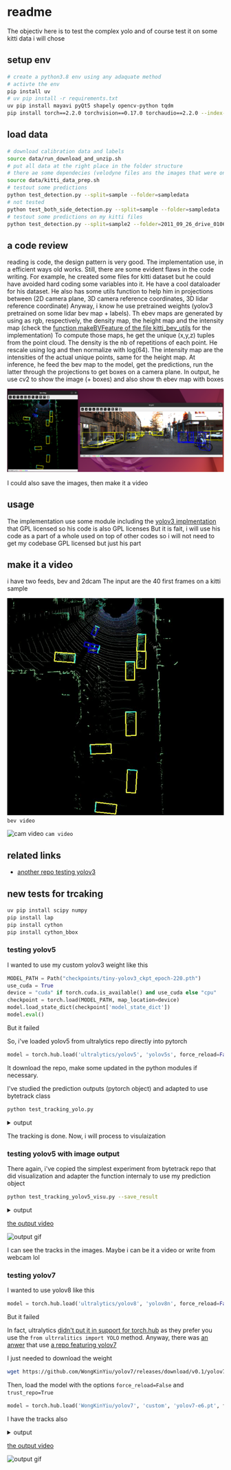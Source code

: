 # readme

The objectiv here is to test the complex yolo and of course test it on some kitti data i will chose

## setup env

```bash
# create a python3.8 env using any adaquate method
# activte the env
pip install uv
# uv pip install -r requirements.txt
uv pip install mayavi pyQt5 shapely opencv-python tqdm
pip install torch==2.2.0 torchvision==0.17.0 torchaudio==2.2.0 --index-url https://download.pytorch.org/whl/cpu
```

## load data

```bash
# download calibration data and labels
source data/run_download_and_unzip.sh
# put all data at the right place in the folder structure
# there ae some dependecies (velodyne files ans the images that were on a usb)
source data/kitti_data_prep.sh
# testout some predictions
python test_detection.py --split=sample --folder=sampledata  
# not tested
python test_both_side_detection.py --split=sample --folder=sampledata
# testout some predictions on my kitti files
python test_detection.py --split=sample2 --folder=2011_09_26_drive_0106_sync
```

## a code review

reading is code, the design pattern is very good. The implementation use, in a efficient ways old works. Still, there are some evident flaws in the code writing. For example, he created some files for kitti dataset but he could have avoided hard coding some variables into it.
He have a cool dataloader for his dataset.
He also has some utils function to help him in projections between (2D camera plane, 3D camera reference coordinates, 3D lidar reference coordinate)
Anyway, i know he use pretrained weights (yolov3 pretrained on some lidar bev map + labels).
Th ebev maps are generated by using as rgb, respectively, the density map, the height map and the intensity map (check the [function makeBVFeature of the file kitti_bev_utils](../utils/kitti_bev_utils.py) for the implementation)
To compute those maps, he get the unique (x,y,z) tuples from the point cloud. The density is the nb of repetitions of each point. He rescale using log and then normalize with log(64). The intensity map are the intensities of the actual unique points, same for the height map.
At inference, he feed the bev map to the model, get the predictions, run the latter through the projections to get boxes on a camera plane. In output, he use cv2 to show the image (+ boxes) and also show th ebev map with boxes

![images result](./images/img-result-on-kitti.png)

I could also save the images, then make it a video

## usage

The implementation use some module including the [yolov3 implmentation](https://github.com/eriklindernoren/PyTorch-YOLOv3) that GPL licensed so his code is also GPL licenses
But it is fait, i will use his code as a part of a whole used on top of other codes so i will not need to get my codebase GPL licensed but just his part

## make it a video

i have two feeds, bev and 2dcam
The input are the 40 first frames on a kitti sample

![bev video](./images/output/bev-output.gif)
`bev video`

![cam video](./images/output/img2d-output.gif)
`cam video`

## related links

- [another repo testing yolov3](https://github.com/eriklindernoren/PyTorch-YOLOv3)

## new tests for trcaking

```bash
uv pip install scipy numpy
pip install lap
pip install cython
pip install cython_bbox
```

### testing yolov5

I wanted to use my custom yolov3 weight like this

```python
MODEL_PATH = Path("checkpoints/tiny-yolov3_ckpt_epoch-220.pth")
use_cuda = True
device = "cuda" if torch.cuda.is_available() and use_cuda else "cpu"
checkpoint = torch.load(MODEL_PATH, map_location=device)
model.load_state_dict(checkpoint['model_state_dict'])
model.eval()
```

But it failed

So, i've loaded yolov5 from ultralytics repo directly into pytorch

```python
model = torch.hub.load('ultralytics/yolov5', 'yolov5s', force_reload=False) # or yolov5m, yolov5l, yolov5x, custom
```

It download the repo, make some updated in the python modules if necessary.

I've studied the prediction outputs (pytorch object) and adapted to use bytetrack class

```bash
python test_tracking_yolo.py 
```

<details>
<summary>output</summary>

Using cache found in /home/ubuntu/.cache/torch/hub/ultralytics_yolov5_master
YOLOv5 🚀 2024-4-1 Python-3.8.18 torch-2.2.0+cpu CPU

Fusing layers...
YOLOv5s summary: 213 layers, 7225885 parameters, 0 gradients, 16.4 GFLOPs
Adding AutoShape...
[OT_1_(1-1), OT_2_(1-1), OT_3_(1-1), OT_4_(1-1), OT_5_(1-1), OT_6_(1-1), OT_7_(1-1), OT_8_(1-1), OT_9_(1-1)]
[OT_1_(1-2), OT_2_(1-2), OT_3_(1-2), OT_4_(1-2), OT_5_(1-2), OT_6_(1-2), OT_7_(1-2), OT_8_(1-2)]
...
[OT_1_(1-36), OT_2_(1-36), OT_3_(1-36), OT_7_(1-36), OT_5_(1-36), OT_13_(3-36), OT_11_(3-36), OT_24_(26-36)]
[OT_1_(1-37), OT_2_(1-37), OT_3_(1-37), OT_7_(1-37), OT_5_(1-37), OT_13_(3-37), OT_10_(2-37), OT_26_(33-37), OT_4_(1-37), OT_6_(1-37), OT_12_(3-37)]
[OT_1_(1-38), OT_2_(1-38), OT_3_(1-38), OT_7_(1-38), OT_5_(1-38), OT_13_(3-38), OT_10_(2-38), OT_26_(33-38), OT_11_(3-38)]
[OT_1_(1-39), OT_2_(1-39), OT_3_(1-39), OT_7_(1-39), OT_5_(1-39), OT_13_(3-39), OT_10_(2-39), OT_26_(33-39), OT_28_(38-39), OT_11_(3-39)]
[OT_1_(1-40), OT_2_(1-40), OT_3_(1-40), OT_7_(1-40), OT_5_(1-40), OT_10_(2-40), OT_8_(1-40), OT_4_(1-40), OT_6_(1-40)]
</details>

The tracking is done. Now, i will process to visulaization

### testing yolov5 with image output

There again, i've copied the simplest experiment from bytetrack repo that did visualization and adapter the function internaly to use my prediction object

```bash
python test_tracking_yolov5_visu.py --save_result
```

<details>
<summary>output</summary>
Using cache found in /home/ubuntu/.cache/torch/hub/ultralytics_yolov5_master
YOLOv5 🚀 2024-4-1 Python-3.8.18 torch-2.2.0+cpu CPU

Fusing layers...
YOLOv5s summary: 213 layers, 7225885 parameters, 0 gradients, 16.4 GFLOPs
Adding AutoShape...
Processing frame 20 (0.00 fps)
Processing frame 40 (0.00 fps)
save results to output/2024_04_03_11_45_20.txt
saved video to docs/images/output/yolo-track/cam-output-yolov5.avi
</details>

[the output video](./images/output/yolo-track/cam-output-yolov5.avi)

![output gif](./images/output/yolo-track/cam-output-yolov5.gif)

I can see the tracks in the images. Maybe i can be it a video or write from webcam lol

### testing yolov7

I wanted to use yolov8 like this

```python
model = torch.hub.load('ultralytics/yolov8', 'yolov8n', force_reload=False)
```

But it failed

In fact, ultralytics [didn't put it in support for torch.hub](https://github.com/ultralytics/ultralytics/issues/286#issuecomment-1480545123) as they prefer you use the `from ultrralitics import YOLO` method. Anyway, there was [an anwer](https://github.com/ultralytics/ultralytics/issues/286#issuecomment-1686405541) that use [a repo featuring yolov7](https://github.com/WongKinYiu/yolov7)

I just needed to download the weight

```bash
wget https://github.com/WongKinYiu/yolov7/releases/download/v0.1/yolov7-e6.pt
```

Then, load the model with the options `force_reload=False` and `trust_repo=True`

```python
model = torch.hub.load('WongKinYiu/yolov7', 'custom', 'yolov7-e6.pt', force_reload=False, trust_repo=True)
```

I have the tracks also

<details>
<summary>output</summary>
Using cache found in /home/ubuntu/.cache/torch/hub/WongKinYiu_yolov7_main

                 from  n    params  module                                  arguments                     
  0                -1  1         0  models.common.ReOrg                     []
  1                -1  1      8800  models.common.Conv                      [12, 80, 3, 1]
  2                -1  1     70880  models.common.DownC                     [80, 160, 1]
.................................................
.................................................
.................................................
.................................................
.................................................
134[-1, -2, -3, -4, -5, -6, -7, -8]  1         0  models.common.Concat                    [1]
135                -1  1   1639680  models.common.Conv                      [2560, 640, 1, 1]
136                99  1    461440  models.common.Conv                      [160, 320, 3, 1]
137               111  1   1844480  models.common.Conv                      [320, 640, 3, 1]
138               123  1   4149120  models.common.Conv                      [480, 960, 3, 1]
139               135  1   7375360  models.common.Conv                      [640, 1280, 3, 1]
140[136, 137, 138, 139]  1    817020  models.yolo.Detect                      [80, [[19, 27, 44, 40, 38, 94], [96, 68, 86, 152, 180, 137], [140, 301, 303, 264, 238, 542], [436, 615, 739, 380, 925, 792]], [320, 640, 960, 1280]]
/home/ubuntu/Documents/GitHub/melint/lidar-object-classification-code-index/3rd-parties/Complex-YOLOv3/.venv/lib/python3.8/site-packages/torch/functional.py:507: UserWarning: torch.meshgrid: in an upcoming release, it will be required to pass the indexing argument. (Triggered internally at ../aten/src/ATen/native/TensorShape.cpp:3549.)
  return _VF.meshgrid(tensors, **kwargs)  # type: ignore[attr-defined]
Model Summary: 614 layers, 97246652 parameters, 97246652 gradients, 129.3 GFLOPS

Adding autoShape...
YOLOR 🚀 2024-4-2 torch 2.2.0+cpu CPU

Processing frame 20 (0.00 fps)
Processing frame 40 (0.00 fps)
save results to output/2024_04_03_11_55_39.txt
saved video to docs/images/output/yolo-track/cam-output-yolov5.avi
</details>

[the output video](./images/output/yolo-track/cam-output-yolov8.avi)

![output gif](./images/output/yolo-track/cam-output-yolov8.gif)
